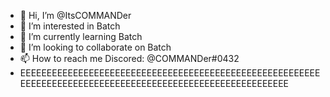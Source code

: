 - 👋 Hi, I’m @ItsCOMMANDer
- 👀 I’m interested in Batch
- 🌱 I’m currently learning Batch
- 💞️ I’m looking to collaborate on Batch
- 📫 How to reach me Discored: @COMMANDer#0432
- EEEEEEEEEEEEEEEEEEEEEEEEEEEEEEEEEEEEEEEEEEEEEEEEEEEEEEEEEEEEEEEEEEEEEEEEEEEEEEEEEEEEEEEEEEEEEEEEEEEEEEEEEEEE
<!---
ItsCOMMANDer/ItsCOMMANDer is a ✨ special ✨ repository because its `README.md` (this file) appears on your GitHub profile.
You can click the Preview link to take a look at your changes.
--->
